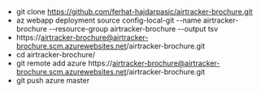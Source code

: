 
* git clone https://github.com/ferhat-hajdarpasic/airtracker-brochure.git
* az webapp deployment source config-local-git --name airtracker-brochure --resource-group airtracker-brochure  --output tsv
* https://airtracker-brochure@airtracker-brochure.scm.azurewebsites.net/airtracker-brochure.git
* cd airtracker-brochure/
* git remote add azure https://airtracker-brochure@airtracker-brochure.scm.azurewebsites.net/airtracker-brochure.git
* git push azure master
